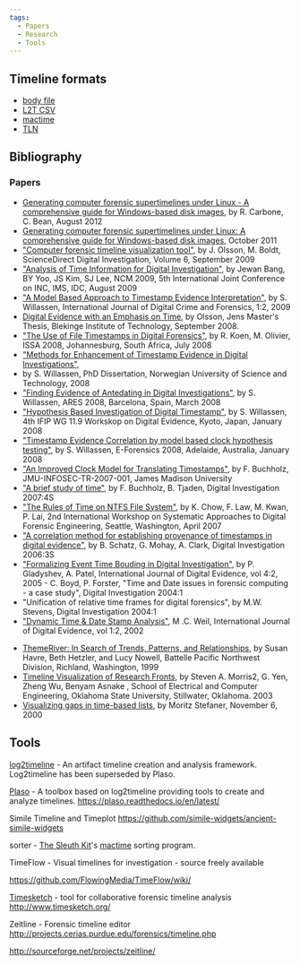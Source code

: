 ```yaml
---
tags:
  - Papers
  - Research
  - Tools
---
```

## Timeline formats

* [body file](body_file.md)
* [L2T CSV](l2t_csv.md)
* [mactime](mactime.md)
* [TLN](tln.md)

## Bibliography

### Papers

- [Generating computer forensic supertimelines under Linux - A comprehensive guide for Windows-based disk images](http://forensicfocus.files.wordpress.com/2012/08/generating-computer-forensic-supertimelines-under-linux-a-comprehensive-guide-for-windows-based-disk-images1.pdf),
  by R. Carbone, C. Bean, August 2012
- [Generating computer forensic supertimelines under Linux: A comprehensive guide for Windows-based disk images](https://apps.dtic.mil/dtic/tr/fulltext/u2/1003976.pdf),
  October 2011
- ["Computer forensic timeline visualization tool"](http://www.dfrws.org/2009/proceedings/p78-olsson.pdf),
  by J. Olsson, M. Boldt, ScienceDirect Digital Investigation, Volume 6,
  September 2009
- ["Analysis of Time Information for Digital Investigation"](http://forensic.korea.ac.kr/research/Conference/Analysis_of_Time_Information_for_Digital_Investigation.pdf),
  by Jewan Bang, BY Yoo, JS Kim, SJ Lee, NCM 2009, 5th International Joint
  Conference on INC, IMS, IDC, August 2009
- ["A Model Based Approach to Timestamp Evidence Interpretation"](http://www.igi-global.com/articles/details.asp?ID=33298),
  by S. Willassen, International Journal of Digital Crime and Forensics, 1:2,
  2009
- [Digital Evidence with an Emphasis on Time](http://www.bth.se/fou/cuppsats.nsf/bbb56322b274389dc1256608004f052b/2e5256fe7d0e57d5c12574bd0072d894!OpenDocument),
  by Olsson, Jens Master's Thesis, Blekinge Institute of Technology, September
  2008.
- ["The Use of File Timestamps in Digital Forensics"](http://icsa.cs.up.ac.za/issa/2008/Proceedings/Full/43.pdf),
  by R. Koen, M. Olivier, ISSA 2008, Johannesburg, South Africa, July 2008
- ["Methods for Enhancement of Timestamp Evidence in Digital Investigations"](http://www.diva-portal.org/ntnu/abstract.xsql?dbid=2145),
- by S. Willassen, PhD Dissertation, Norwegian University of Science and
  Technology, 2008
- ["Finding Evidence of Antedating in Digital Investigations"](http://www.willassen.no/svein/pub/ares08.pdf),
  by S. Willassen, ARES 2008, Barcelona, Spain, March 2008
- ["Hypothesis Based Investigation of Digital Timestamp"](http://www.willassen.no/svein/pub/ifip08.pdf),
  by S. Willassen, 4th IFIP WG 11.9 Workskop on Digital Evidence, Kyoto,
  Japan, January 2008
- ["Timestamp Evidence Correlation by model based clock hypothesis testing"](http://www.willassen.no/svein/pub/efor08.pdf),
  by S. Willassen, E-Forensics 2008, Adelaide, Australia, January 2008
- ["An Improved Clock Model for Translating Timestamps"](http://www.infosec.jmu.edu/reports/jmu-infosec-tr-2007-001.pdf),
  by F. Buchholz, JMU-INFOSEC-TR-2007-001, James Madison University
- ["A brief study of time"](http://www.dfrws.org/2007/proceedings/p31-buchholz.pdf),
  by F. Buchholz, B. Tjaden, Digital Investigation 2007:4S
- ["The Rules of Time on NTFS File System"](http://i.cs.hku.hk/~cisc/forensics/papers/RuleOfTime.pdf),
  by K. Chow, F. Law, M. Kwan, P. Lai, 2nd International Workshop on Systematic
  Approaches to Digital Forensic Engineering, Seattle, Washington, April 2007
- ["A correlation method for establishing provenance of timestamps in digital evidence"](http://www.dfrws.org/2006/proceedings/13-%20Schatz.pdf),
  by B. Schatz, G. Mohay, A. Clark, Digital Investigation 2006:3S
- ["Formalizing Event Time Bouding in Digital Investigation"](http://www.utica.edu/academic/institutes/ecii/publications/articles/B4A90270-B5A9-6380-68863F61C2F7603D.pdf),
  by P. Gladyshev, A. Patel, International Journal of Digital Evidence, vol
  4:2, 2005 - C. Boyd, P. Forster, "Time and Date issues in forensic
  computing - a case study", Digital Investigation 2004:1
- "Unification of relative time frames for digital forensics",
  by M.W. Stevens, Digital Investigation 2004:1
- ["Dynamic Time & Date Stamp Analysis"](http://www.utica.edu/academic/institutes/ecii/publications/articles/A048B1E4-B921-1DA3-EB227EE7F61F2053.pdf),
  M .C. Weil, International Journal of Digital Evidence, vol 1:2, 2002

<!-- -->

- [ThemeRiver: In Search of Trends, Patterns, and Relationships](http://infoviz.pnl.gov/pdf/themeriver99.pdf),
  by Susan Havre, Beth Hetzler, and Lucy Nowell, Battelle Pacific Northwest
  Division, Richland, Washington, 1999
- [Timeline Visualization of Research Fronts](http://www.conceptsymbols.com/web/publications/2003_timelines.pdf),
  by Steven A. Morris2, G. Yen, Zheng Wu, Benyam Asnake , School of Electrical
  and Computer Engineering, Oklahoma State University, Stillwater, Oklahoma.
  2003
- [Visualizing gaps in time-based lists](http://well-formed-data.net/archives/26/visualizing-gaps-in-time-based-lists),
  by Moritz Stefaner, November 6, 2000

## Tools

[log2timeline](log2timeline.md) - An artifact timeline creation and analysis
framework. Log2timeline has been superseded by Plaso.

<!-- -->

[Plaso](plaso.md) - A toolbox based on log2timeline providing tools to create
and analyze timelines.
<https://plaso.readthedocs.io/en/latest/>

<!-- -->

Simile Timeline and Timeplot
<https://github.com/simile-widgets/ancient-simile-widgets>

<!-- -->

sorter - [The Sleuth Kit](the_sleuth_kit.md)'s [mactime](mactime.md) sorting program.

<!-- -->

TimeFlow - Visual timelines for investigation - source freely available

<https://github.com/FlowingMedia/TimeFlow/wiki/>

<!-- -->

[Timesketch](timesketch.md) - tool for collaborative forensic timeline analysis
<http://www.timesketch.org/>

<!-- -->

Zeitline - Forensic timeline editor
<http://projects.cerias.purdue.edu/forensics/timeline.php>

<http://sourceforge.net/projects/zeitline/>
